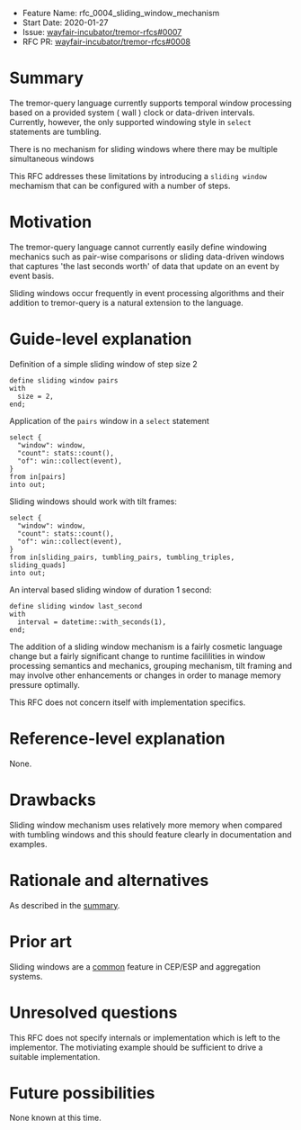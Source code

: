 - Feature Name: rfc_0004_sliding_window_mechanism
- Start Date: 2020-01-27
- Issue: [wayfair-incubator/tremor-rfcs#0007](https://github.com/wayfair-incubator/tremor-rfcs/issues/7)
- RFC PR: [wayfair-incubator/tremor-rfcs#0008](https://github.com/wayfair-incubator/tremor-rfcs/pull/8)

# Summary
[summary]: #summary

The tremor-query language currently supports temporal window processing based on a
provided system ( wall ) clock or data-driven intervals. Currently, however, the only
supported windowing style in `select` statements are tumbling.

There is no mechanism for sliding windows where there may be multiple simultaneous
windows

This RFC addresses these limitations by introducing a `sliding window` mechamism
that can be configured with a number of steps.

# Motivation
[motivation]: #motivation

The tremor-query language cannot currently easily define windowing mechanics such
as pair-wise comparisons or sliding data-driven windows that captures 'the last
seconds worth' of data that update on an event by event basis.

Sliding windows occur frequently in event processing algorithms and their addition
to tremor-query is a natural extension to the language.

# Guide-level explanation
[guide-level-explanation]: #guide-level-explanation

Definition of a simple sliding window of step size 2
```trickle
define sliding window pairs
with
  size = 2,
end;
```

Application of  the `pairs` window in a `select` statement

```trickle
select {
  "window": window,
  "count": stats::count(),
  "of": win::collect(event),
}
from in[pairs]
into out;
```

Sliding windows should work with tilt frames:

```trickle
select {
  "window": window,
  "count": stats::count(),
  "of": win::collect(event),
}
from in[sliding_pairs, tumbling_pairs, tumbling_triples, sliding_quads]
into out;
```

An interval based sliding window of duration 1 second:

```trickle
define sliding window last_second
with
  interval = datetime::with_seconds(1),
end;
```

The addition of a sliding window mechanism is a fairly cosmetic language change
but a fairly significant change to runtime facililities in window processing
semantics and mechanics, grouping mechanism, tilt framing and may involve other
enhancements or changes in order to manage memory pressure optimally.

This RFC does not concern itself with implementation specifics.

# Reference-level explanation
[reference-level-explanation]: #reference-level-explanation

None.

# Drawbacks
[drawbacks]: #drawbacks

Sliding window mechanism uses relatively more memory when compared with tumbling windows
and this should feature clearly in documentation and examples.

# Rationale and alternatives
[rationale-and-alternatives]: #rationale-and-alternatives

As described in the [summary](#summary).

# Prior art
[prior-art]: #prior-art

Sliding windows are a [common](https://www.researchgate.net/figure/Sliding-Window-in-CEP_fig2_283199451) feature in CEP/ESP and aggregation systems.

# Unresolved questions
[unresolved-questions]: #unresolved-questions

This RFC does not specify internals or implementation which is left to the
implementor. The motiviating example should be sufficient to drive a suitable
implementation.

# Future possibilities
[future-possibilities]: #future-possibilities

None known at this time.
